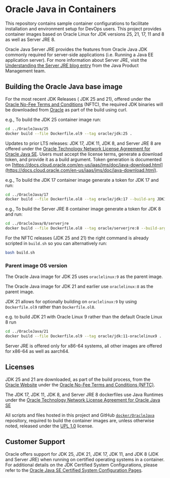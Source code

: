 # Oracle Java in Containers

This repository contains sample container configurations to facilitate installation and environment setup for DevOps users. This project provides container images based on Oracle Linux for JDK versions 25, 21, 17, 11 and 8 as well as Server JRE 8.

Oracle Java Server JRE provides the features from Oracle Java JDK commonly required for server-side applications (i.e. Running a Java EE application server). For more information about Server JRE, visit the [Understanding the Server JRE blog entry](https://blogs.oracle.com/java-platform-group/understanding-the-server-jre) from the Java Product Management team.

## Building the Oracle Java base image

For the most recent JDK Releases ( JDK 25 and 21), offered under the [Oracle No-Fee Terms and Conditions](https://www.java.com/freeuselicense) (NFTC),  the required JDK binaries will be downloaded from [Oracle](https://www.oracle.com/javadownload) as part of the build using curl.

e.g., To build the JDK 25 container image run:

```bash
cd ../OracleJava/25
docker build --file Dockerfile.ol9 --tag oracle/jdk:25 .
```

Updates to prior LTS releases: JDK 17, JDK 11, JDK 8, and Server JRE 8 are offered under the [Oracle Technology Network License Agreement for Oracle Java SE](https://www.java.com/otnlicense). Users must accept the license terms, generate a download token, and provide it as a build argument.  Token generation is documented on [https://docs.cloud.oracle.com/en-us/iaas/jms/doc/java-download.html](https://docs.cloud.oracle.com/en-us/iaas/jms/doc/java-download.html).

e.g., To build the JDK 17 container image generate a token for JDK 17 and run:

```bash
cd ../OracleJava/17
docker build --file Dockerfile.ol8 --tag oracle/jdk:17 --build-arg JDK17_TOKEN=<$token> .
```

e.g., To build the Server JRE 8 container image generate a token for JDK 8 and run:

```bash
cd ../OracleJava/8/serverjre
docker build --file Dockerfile.ol8 --tag oracle/serverjre:8 --build-arg JDK8_TOKEN=<$token> .
```

For the NFTC releases (JDK 25 and 21) the right command is already scripted in `build.sh` so you can alternatively run:

```bash
bash build.sh
```

### Parent image OS version

The Oracle Java image for JDK 25 uses `oraclelinux:9` as the parent image.

The Oracle Java image for JDK 21 and earlier use `oraclelinux:8` as the parent image.

JDK 21 allows for optionally building on `oraclelinux:9` by using `Dockerfile.ol9` rather than `Dockerfile.ol8`.

e.g. to build JDK 21 with Oracle Linux 9 rather than the default Oracle Linux 8 run

```bash
cd ../OracleJava/21
docker build --file Dockerfile.ol9 --tag oracle/jdk:11-oraclelinux9 .
```
Server JRE is offered only for x86-64 systems, all other images are offered for x86-64 as well as aarch64.

## Licenses

JDK 25 and 21 are downloaded, as part of the build process, from the [Oracle Website](https://www.oracle.com/javadownload) under the [Oracle No-Fee Terms and Conditions (NFTC)](https://java.com/freeuselicense).

The JDK 17, JDK 11, JDK 8, and Server JRE 8 dockerfiles use Java Runtimes under the  [Oracle Technology Network License Agreement for Oracle Java SE](https://www.java.com/otnlicense)

All scripts and files hosted in this project and GitHub [`docker/OracleJava`](./) repository, required to build the container images are, unless otherwise noted, released under the [UPL 1.0](https://oss.oracle.com/licenses/upl/) license.

## Customer Support

Oracle offers support for JDK 25, JDK 21, JDK 17, JDK 11, and JDK 8 (JDK and Server JRE) when running on certified operating systems in a container. For additional details on the JDK Certified System Configurations, please refer to the [Oracle Java SE Certified System Configuration Pages](https://www.oracle.com/technetwork/java/javaseproducts/documentation/index.html#sysconfig).
